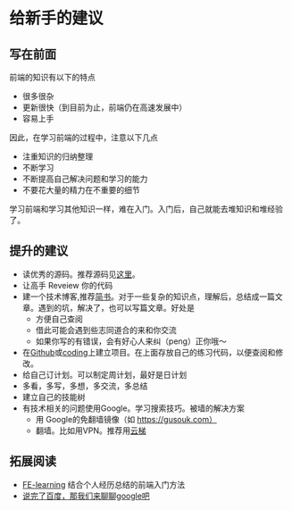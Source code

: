 # 给新手的建议
## 写在前面
前端的知识有以下的特点
* 很多很杂
* 更新很快（到目前为止，前端仍在高速发展中）
* 容易上手

因此，在学习前端的过程中，注意以下几点
* 注重知识的归纳整理
* 不断学习
* 不断提高自己解决问题和学习的能力
* 不要花大量的精力在不重要的细节

学习前端和学习其他知识一样，难在入门。入门后，自己就能去堆知识和堆经验了。

## 提升的建议
* 读优秀的源码。推荐源码见[这里](../resource/good-source-code-list.md)。
* 让高手 Reveiew 你的代码
* 建一个技术博客,推荐[简书](http://www.jianshu.com/)。对于一些复杂的知识点，理解后，总结成一篇文章。遇到的坑，解决了，也可以写篇文章。好处是
    * 方便自己查阅
    * 借此可能会遇到些志同道合的来和你交流
    * 如果你写的有错误，会有好心人来纠（peng）正你哦～
* 在[Github](https://github.com)或[coding](https://coding.net/)上建立项目。在上面存放自己的练习代码，以便查阅和修改。
* 给自己订计划。可以制定周计划，最好是日计划
* 多看，多写，多想，多交流，多总结
* 建立自己的技能树
* 有技术相关的问题使用Google。学习搜索技巧。被墙的解决方案
    * 用 Google的免翻墙镜像（如 https://gusouk.com）
    * 翻墙。比如用VPN。推荐用[云梯](http://ytref.com/?r=f3e9d90b468a1e44)


## 拓展阅读
* [FE-learning](https://github.com/qiu-deqing/FE-learning#%E8%B7%9F%E5%AF%B9%E7%A5%9E) 结合个人经历总结的前端入门方法
* [说完了百度，那我们来聊聊google吧](http://www.jianshu.com/p/d9eb8f27b236)
